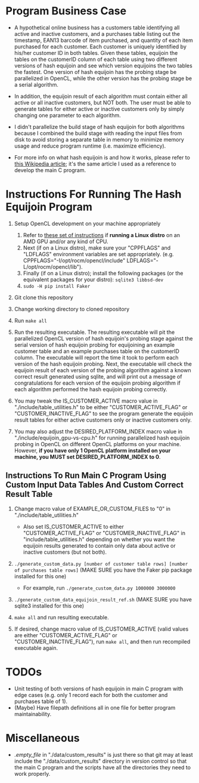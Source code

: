 
# Program Business Case

  - A hypothetical online business has a customers table identifying all active and inactive customers,
    and a purchases table listing out the timestamp, EAN13 barcode of item purchased, and quantity of
    each item purchased for each customer.  Each customer is uniquely identified by his/her customer ID
    in both tables.  Given these tables, equijoin the tables on the customerID column of each table
    using two different versions of hash equijoin and see which version equijoins the two tables the
    fastest.  One version of hash equijoin has the probing stage be parallelized in OpenCL, while the
    other version has the probing stage be a serial algorithm.

  - In addition, the equijoin result of each algorithm must contain either all active or all inactive
    customers, but NOT both.  The user must be able to generate tables for either active or inactive
    customers only by simply changing one parameter to each algorithm.

  - I didn't parallelize the build stage of hash equijoin for both algorithms because I combined the build
    stage with reading the input files from disk to avoid storing a separate table in memory to minimize
    memory usage and reduce program runtime (i.e. maximize efficiency).

  - For more info on what hash equijoin is and how it works, please refer to [this Wikipedia article](https://en.wikipedia.org/wiki/Hash_join#Classic_hash_join); it's the same article I used as a reference to develop the main C program.

# Instructions For Running The Hash Equijoin Program

1. Setup OpenCL development on your machine appropriately
   1. Refer to [these set of instructions](https://github.com/tedliosu/opencl_install_instructions)
       if **running a Linux distro** on an AMD GPU and/or any kind of CPU.
   2. Next (if on a Linux distro), make sure your "CPPFLAGS" and
       "LDFLAGS" environment variables are set appropriately. (e.g.
       CPPFLAGS="-I/opt/rocm/opencl/include" LDFLAGS="-L/opt/rocm/opencl/lib").
   3. Finally (if on a Linux distro); install the following packages (or the equivalent
        packages for your distro):
        `sqlite3 libbsd-dev`
   4. `sudo -H pip install Faker`

2. Git clone this repository

3. Change working directory to cloned repository

4. Run `make all`

5. Run the resulting executable. The resulting executable will pit the parallelized OpenCL version of hash
   equijoin's probing stage against the serial version of hash equijoin probing for equijoining an example
   customer table and an example purchases table on the customerID column. The executable will report the
   time it took to perform each version of the hash equijoin probing.  Next, the executable will check the
   equijoin result of each version of the probing algorithm against a known correct result generated using
   sqlite, and will print out a message of congratulations for each version of the equijoin probing
   algorithm if each algorithm performed the hash equijoin probing correctly.

6. You may tweak the IS_CUSTOMER_ACTIVE macro value in "./include/table_utilities.h" to be either
   "CUSTOMER_ACTIVE_FLAG" or "CUSTOMER_INACTIVE_FLAG" to see the program generate the equijoin result
   tables for either active customers only or inactive customers only.

7. You may also adjust the DESIRED_PLATFORM_INDEX macro value in "./include/equijoin_gpu-vs-cpu.h" for
   running parallelized hash equijoin probing in OpenCL on different OpenCL platforms on your machine.
   However, **if you have only 1 OpenCL platform installed on your machine, you MUST set
   DESIRED_PLATFORM_INDEX to 0**.

## Instructions To Run Main C Program Using Custom Input Data Tables And Custom Correct Result Table ##

1. Change macro value of EXAMPLE_OR_CUSTOM_FILES to "0" in "./include/table_utilities.h"
    - Also set IS_CUSTOMER_ACTIVE to either "CUSTOMER_ACTIVE_FLAG" or "CUSTOMER_INACTIVE_FLAG" in
      "include/table_utilities.h" depending on whether you want the equijoin results generated
      to contain only data about active or inactive customers (but not both).

2. `./generate_custom_data.py [number of customer table rows] [number of purchases table rows]`
   (MAKE SURE you have the Faker pip package installed for this one)
    - For example, run `./generate_custom_data.py 1000000 3000000`

3. `./generate_custom_data_equijoin_result_ref.sh` (MAKE SURE you have sqlite3 installed for this one)
 
4. `make all` and run resulting executable.

5. If desired, change macro value of IS_CUSTOMER_ACTIVE (valid values are either "CUSTOMER_ACTIVE_FLAG"
   or "CUSTOMER_INACTIVE_FLAG"), run `make all`, and then run recompiled executable again.

# TODOs

 - Unit testing of both versions of hash equijoin in main C program with edge cases (e.g. only 1 record each
    for both the customer and purchases table of 1).
 - (Maybe) Have filepath definitions all in one file for better program maintainability.

# Miscellaneous

 - *.empty_file* in "./data/custom_results" is just there so that git may at least include the
   "./data/custom_results" directory in version control so that the main C program and the
   scripts have all the directories they need to work properly.

